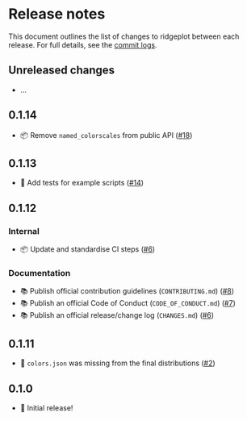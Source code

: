 # Release notes

This document outlines the list of changes to ridgeplot between each release. For full details, see the
[commit logs](https://github.com/tpvasconcelos/ridgeplot/commits/).

Unreleased changes
------------------

- ...

0.1.14
------

- 📦 Remove `named_colorscales` from public API ([#18](https://github.com/tpvasconcelos/ridgeplot/pull/18))

0.1.13
------

- 🧪 Add tests for example scripts ([#14](https://github.com/tpvasconcelos/ridgeplot/pull/14))

0.1.12
------

### Internal

- 📦 Update and standardise CI steps ([#6](https://github.com/tpvasconcelos/ridgeplot/pull/6))

### Documentation

- 📚 Publish official contribution guidelines (`CONTRIBUTING.md`) ([#8](https://github.com/tpvasconcelos/ridgeplot/pull/8))
- 📚 Publish an official Code of Conduct (`CODE_OF_CONDUCT.md`) ([#7](https://github.com/tpvasconcelos/ridgeplot/pull/7))
- 📚 Publish an official release/change log (`CHANGES.md`) ([#6](https://github.com/tpvasconcelos/ridgeplot/pull/6))

0.1.11
------

- 🐛 `colors.json` was missing from the final distributions
  ([#2](https://github.com/tpvasconcelos/ridgeplot/pull/2))

0.1.0
------

- 🚀 Initial release!
